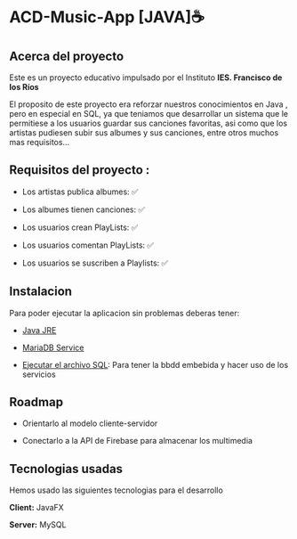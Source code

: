 # ACD-Music-App [JAVA]☕
## Acerca del proyecto
Este es un proyecto educativo impulsado por el Instituto **IES. Francisco de los Ríos**

El proposito de este proyecto era reforzar nuestros conocimientos en Java , pero en especial en SQL, ya que teniamos que desarrollar un sistema que le permitiese a los usuarios guardar sus canciones favoritas, asi como que los artistas pudiesen subir sus albumes y sus canciones, entre otros muchos mas requisitos...

## Requisitos del proyecto :

- Los artistas publica albumes: ✅

- Los albumes tienen canciones: ✅

- Los usuarios crean PlayLists: ✅

- Los usuarios comentan PlayLists: ✅

- Los usuarios se suscriben a Playlists: ✅
## Instalacion
Para poder ejecutar la aplicacion sin problemas deberas tener:

- [Java JRE](https://www.java.com/es/)

- [MariaDB Service](https://mariadb.com/downloads/)

- [Ejecutar el archivo SQL](https://github.com/luishidalgoa/ACD-Music-Java/blob/main/SQL/bbddEmbebida.sql): Para tener la bbdd embebida y hacer uso de los servicios
## Roadmap

- Orientarlo al modelo cliente-servidor

- Conectarlo a la API de Firebase para almacenar los multimedia


## Tecnologias usadas
Hemos usado las siguientes tecnologias para el desarrollo

**Client:** JavaFX

**Server:** MySQL
